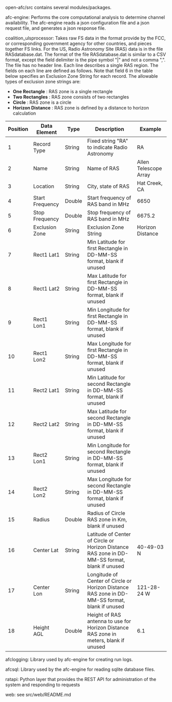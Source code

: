 open-afc/src contains several modules/packages.

afc-engine: Performs the core computational analysis to determine channel availability.  The afc-engine reads a json configuration file and a json request file, and generates a json response file.

coalition_ulsprocessor: Takes raw FS data in the format provide by the FCC, or corresponding  government agency for other countries, and pieces together FS links.  For the US, Radio Astronomy Site (RAS) data is in the file RASdatabase.dat.  The format of the file RASdatabase.dat is similar to a CSV format, except the field delimiter is the pipe symbol "|" and not a comma ",".  The file has no header line.  Each line describes a single RAS region.  The fields on each line are defined as follows.  Note that field 6 in the table below specifies an Exclusion Zone String for each record.  The allowable types of exclusion zone strings are:

* **One Rectangle** : RAS zone is a single rectangle
* **Two Rectangles** : RAS zone consists of two rectangles
* **Circle** : RAS zone is a circle
* **Horizon Distance** : RAS zone is defined by a distance to horizon calculation

Position | Data Element | Type | Description | Example
--- |--- |--- |--- |---
1 | Record Type | String | Fixed string "RA" to indicate Radio Astronomy | RA
2 | Name | String | Name of RAS | Allen Telescope Array
3 | Location | String | City, state of RAS | Hat Creek, CA
4 | Start Frequency | Double | Start frequency of RAS band in MHz | 6650
5 | Stop Frequency | Double | Stop frequency of RAS band in MHz | 6675.2
6 | Exclusion Zone | String | Exclusion Zone String | Horizon Distance
7 | Rect1 Lat1 | String | Min Latitude for first Rectangle in DD-MM-SS format, blank if unused |
8 | Rect1 Lat2 | String | Max Latitude for first Rectangle in DD-MM-SS format, blank if unused |
9 | Rect1 Lon1 | String | Min Longitude for first Rectangle in DD-MM-SS format, blank if unused |
10 | Rect1 Lon2 | String | Max Longitude for first Rectangle in DD-MM-SS format, blank if unused |
11 | Rect2 Lat1 | String | Min Latitude for second Rectangle in DD-MM-SS format, blank if unused |
12 | Rect2 Lat2 | String | Max Latitude for second Rectangle in DD-MM-SS format, blank if unused |
13 | Rect2 Lon1 | String | Min Longitude for second Rectangle in DD-MM-SS format, blank if unused |
14 | Rect2 Lon2 | String | Max Longitude for second Rectangle in DD-MM-SS format, blank if unused |
15 | Radius     | Double | Radius of Circle RAS zone in Km, blank if unused |
16 | Center Lat | String | Latitude of Center of Circle or Horizon Distance RAS zone in DD-MM-SS format, blank if unused | 40-49-03 N
17 | Center Lon | String | Longitude of Center of Circle or Horizon Distance RAS zone in DD-MM-SS format, blank if unused | 121-28-24 W
18 | Height AGL | Double | Height of RAS antenna to use for Horizon Distance RAS zone in meters, blank if unused | 6.1

afclogging: Library used by afc-engine for creating run logs.

afcsql: Library used by the afc-engine for reading sqlite database files.

ratapi: Python layer that provides the REST API for administration of the system and responding to requests

web: see src/web/README.md

